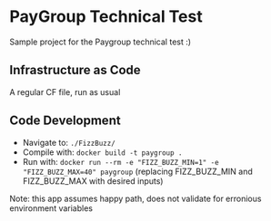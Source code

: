 # PayGroup Technical Test

Sample project for the Paygroup technical test :)

## Infrastructure as Code
A regular CF file, run as usual

## Code Development

- Navigate to: `./FizzBuzz/`
- Compile with: `docker build -t paygroup .`
- Run with: `docker run --rm -e "FIZZ_BUZZ_MIN=1" -e "FIZZ_BUZZ_MAX=40" paygroup` (replacing FIZZ_BUZZ_MIN and FIZZ_BUZZ_MAX with desired inputs)

Note: this app assumes happy path, does not validate for erronious environment variables
